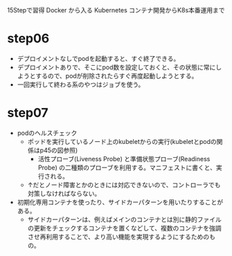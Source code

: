 15Stepで習得 Docker から入る Kubernetes コンテナ開発からK8s本番運用まで


# step06
* デプロイメントなしでpodを起動すると、すぐ終了できる。
* デプロイメントありで、そこにpod数を設定しておくと、その状態に常にしようとするので、podが削除されたらすぐ再度起動しようとする。
* 一回実行して終わる系のやつはジョブを使う。

# step07
* podのヘルスチェック
  * ポッドを実行しているノード上のkubeletからの実行(kubeletとpodの関係はp45の図参照)
    * 活性プローブ(Liveness Probe) と準備状態プローブ(Readiness Probe) の二種類のプローブを利用する。マニフェストに書くと、実行される。
  * ↑だとノード障害とかのときには対応できないので、コントローラでも対策しなければならない。
* 初期化専用コンテナを使ったり、サイドカーパターンを用いたりすることがある。
  * サイドカーパターンは、例えばメインのコンテナとは別に静的ファイルの更新をチェックするコンテナを置くなどして、複数のコンテナを強調させ再利用することで、より高い機能を実現するようにするためのもの。

